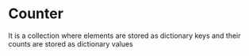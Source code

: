 # Counter
It is a collection where elements are stored as dictionary keys and their counts are stored as dictionary values 